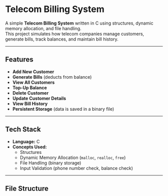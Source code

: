 # Telecom Billing System

A simple **Telecom Billing System** written in C using structures, dynamic memory allocation, and file handling.  
This project simulates how telecom companies manage customers, generate bills, track balances, and maintain bill history.  

---

## Features
- **Add New Customer**
- **Generate Bills** (deducts from balance)
- **View All Customers**
- **Top-Up Balance**
- **Delete Customer**
- **Update Customer Details**
- **View Bill History**
- **Persistent Storage** (data is saved in a binary file)

---

## Tech Stack
- **Language:** C  
- **Concepts Used:**  
  - Structures  
  - Dynamic Memory Allocation (`malloc`, `realloc`, `free`)  
  - File Handling (binary storage)  
  - Input Validation (phone number check, balance check)  

---

## File Structure


